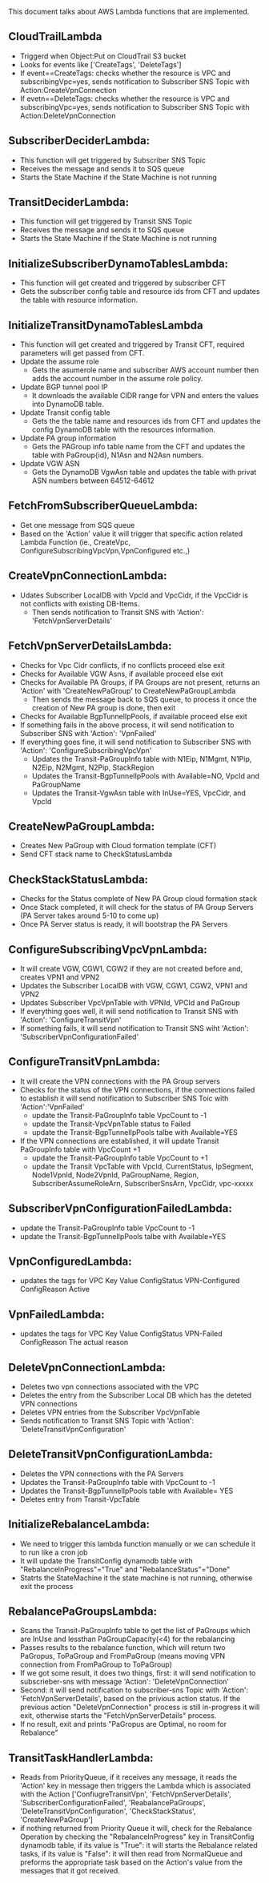 This document talks about AWS Lambda functions that are implemented.

## CloudTrailLambda
  * Triggerd when Object:Put on CloudTrail S3 bucket
  * Looks for events like ['CreateTags', 'DeleteTags']
  * If event==CreateTags: checks whether the resource is VPC and subscribingVpc=yes, sends notification to Subscriber SNS Topic with Action:CreateVpnConnection
  * If evetn==DeleteTags: checks whether the resource is VPC and subscribingVpc=yes, sends notification to Subscriber SNS Topic with Action:DeleteVpnConnection

## SubscriberDeciderLambda:
  * This function will get triggered by Subscriber SNS Topic
  * Receives the message and sends it to SQS queue
  * Starts the State Machine if the State Machine is not running

## TransitDeciderLambda:
  * This function will get triggered by Transit SNS Topic
  * Receives the message and sends it to SQS queue
  * Starts the State Machine if the State Machine is not running

## InitializeSubscriberDynamoTablesLambda:
  * This function will get created and triggered by subscriber CFT
  * Gets the subscriber config table and resource ids from CFT and updates the table with resource information.

## InitializeTransitDynamoTablesLambda
  * This function will get created and triggered by Transit CFT, required parameters will get passed from CFT.
  * Update the assume role
    * Gets the asumerole name and subscriber AWS account number then adds the account number in the assume role policy.
  * Update BGP tunnel pool IP
    * It downloads the available CIDR range for VPN and enters the values into DynamoDB table.
  * Update Transit config table
    * Gets the the table name and resources ids from CFT and updates the config DynamoDB table with the resources information.
  * Update PA group information
    * Gets the PAGroup info table name from the CFT and updates the table with PaGroup{id}, N1Asn and N2Asn numbers.
  * Update VGW ASN
    * Gets the DynamoDB VgwAsn table and updates the table with privat ASN numbers between 64512-64612
    
##  FetchFromSubscriberQueueLambda:
  * Get one message from SQS queue
  * Based on the 'Action' value it will trigger that specific action related Lambda Function (ie., CreateVpc, ConfigureSubscribingVpcVpn,VpnConfigured etc.,)

## CreateVpnConnectionLambda:
  * Udates Subscriber LocalDB with VpcId and VpcCidr, if the VpcCidr is not conflicts with existing DB-Items.
    * Then sends notification to Transit SNS with 'Action': 'FetchVpnServerDetails'

## FetchVpnServerDetailsLambda:
  * Checks for Vpc Cidr conflicts, if no conflicts proceed else exit
  * Checks for Available VGW Asns, if available proceed else exit 
  * Checks for Available PA Groups, if PA Groups are not present, returns an 'Action' with 'CreateNewPaGroup' to CreateNewPaGroupLambda
      * Then sends the message back to SQS queue, to process it once the creation of New PA group is done, then exit 
  * Checks for Available BgpTunnelIpPools, if available proceed else exit 
  * If something fails in the above process, it will send notification to Subscriber SNS with 'Action': 'VpnFailed'
  * If everything goes fine, it will send notification to Subscriber SNS with 'Action': 'ConfigureSubscribingVpcVpn'
      * Updates the Transit-PaGroupInfo table with N1Eip, N1Mgmt, N1Pip, N2Eip, N2Mgmt, N2Pip, StackRegion
      * Updates the Transit-BgpTunnelIpPools with Available=NO, VpcId and PaGroupName
      * Updates the Transit-VgwAsn table with InUse=YES, VpcCidr, and VpcId

## CreateNewPaGroupLambda:
  * Creates New PaGroup with Cloud formation template (CFT)
  * Send CFT stack name to CheckStatusLambda

## CheckStackStatusLambda:
  * Checks for the Status complete of New PA Group cloud formation stack
  * Once Stack completed, it will check for the status of PA Group Servers (PA Server takes around 5-10 to come up)
  * Once PA Server status is ready, it will bootstrap the PA Servers

## ConfigureSubscribingVpcVpnLambda:
  * It will create VGW, CGW1, CGW2 if they are not created before and, creates VPN1 and VPN2
  * Updates the Subscriber LocalDB with VGW, CGW1, CGW2, VPN1 and VPN2
  * Updates Subscriber VpcVpnTable with VPNId, VPCId and PaGroup
  * If everything goes well, it will send notification to Transit SNS with 'Action': 'ConfigureTransitVpn'
  * If something fails, it will send notification to Transit SNS wiht 'Action': 'SubscriberVpnConfigurationFailed'

## ConfigureTransitVpnLambda:
  * It will create the VPN connections with the PA Group servers
  * Checks for the status of the VPN connections, if the connections failed to establish it will send notification to Subscriber SNS Toic with 'Action':'VpnFailed'
      * update the Transit-PaGroupInfo table VpcCount to -1
      * update the Transit-VpcVpnTable status to Failed
      * update the Transit-BgpTunnelIpPools talbe with Available=YES
  * If the VPN connections are established, it will update Transit PaGroupInfo table with VpcCount +1
      * update the Transit-PaGroupInfo table VpcCount to +1
      * update the Transit VpcTable with VpcId, CurrentStatus, IpSegment, Node1VpnId, Node2VpnId, PaGroupName, Region, SubscriberAssumeRoleArn, SubscriberSnsArn, VpcCidr, vpc-xxxxx

## SubscriberVpnConfigurationFailedLambda:
  * update the Transit-PaGroupInfo table VpcCount to -1
  * update the Transit-BgpTunnelIpPools talbe with Available=YES

## VpnConfiguredLambda:
  * updates the tags for VPC
        Key                 Value
        ConfigStatus        VPN-Configured
        ConfigReason        Active

## VpnFailedLambda:
  * updates the tags for VPC
        Key                 Value
        ConfigStatus        VPN-Failed
        ConfigReason        The actual reason

## DeleteVpnConnectionLambda:
  * Deletes two vpn connections associated with the VPC
  * Deletes the entry from the Subscriber Local DB which has the deteted VPN connections
  * Deletes VPN entries from the Subscriber VpcVpnTable
  * Sends notification to Transit SNS Topic with 'Action': 'DeleteTransitVpnConfiguration'

## DeleteTransitVpnConfigurationLambda:
  * Deletes the VPN connections with the PA Servers
  * Updates the Transit-PaGroupInfo table with VpcCount to -1
  * Updates the Transit-BgpTunnelIpPools table with Available= YES
  * Deletes entry from Transit-VpcTable

## InitializeRebalanceLambda:
  * We need to trigger this lambda function manually or we can schedule it to run like a cron job
  * It will update the TransitConfig dynamodb table with "RebalanceInProgress"="True" and "RebalanceStatus"="Done"
  * Statrts the StateMachine it the state machine is not running, otherwise exit the process

## RebalancePaGroupsLambda:
  * Scans the Transit-PaGroupInfo table to get the list of PaGroups which are InUse and lessthan PaGroupCapacity(<4) for the rebalancing
  * Passes results to the rebalance function, which will return two PaGropus, ToPaGroup and FromPaGroup (means moving VPN connection from FromPaGroup to ToPaGroup)
  * If we got some result, it does two things, first: it will send notification to subscrieber-sns with message 'Action': 'DeleteVpnConnection'
  * Second: it will send notification to subscriber-sns Topic with 'Action': 'FetchVpnServerDetails', based on the privious action status. If the previous action "DeleteVpnConnection" process is still in-progress it will exit, otherwise starts the "FetchVpnServerDetails" process.
  * If no result, exit and prints "PaGropus are Optimal, no room for Rebalance"

## TransitTaskHandlerLambda:
  * Reads from PriorityQueue, if it receives any message, it reads the 'Action' key in message then triggers the Lambda which is associated with the Action ['ConfiugreTransitVpn', 'FetchVpnServerDetails', 'SubscriberConfigurationFailed', 'ReabalancePaGroups', 'DeleteTransitVpnConfiguration', 'CheckStackStatus', 'CreateNewPaGroup']
  * if nothing returned from Priority Queue it will, check for the Rebalance Operation by checking the "RebalanceInProgress" key in TransitConfig dynamodb table, if its value is "True": it will starts the Rebalance related tasks, if its value is "False": it will then read from  NormalQueue and preforms the appropriate task based on the Action's value from the messages that it got received.

